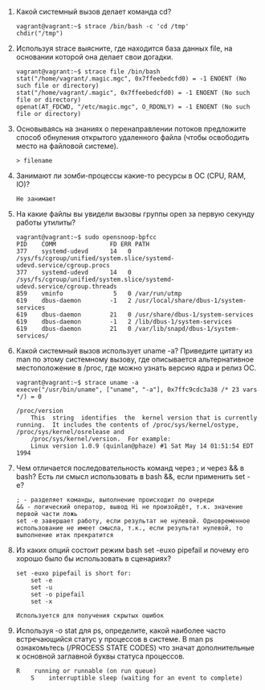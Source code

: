 1. Какой системный вызов делает команда cd?

	```
	vagrant@vagrant:~$ strace /bin/bash -c 'cd /tmp'
	chdir("/tmp")
	```

2. Используя strace выясните, где находится база данных file, на основании которой она делает свои догадки.

	```
	vagrant@vagrant:~$ strace file /bin/bash
	stat("/home/vagrant/.magic.mgc", 0x7ffeebedcfd0) = -1 ENOENT (No such file or directory)
	stat("/home/vagrant/.magic", 0x7ffeebedcfd0) = -1 ENOENT (No such file or directory)
	openat(AT_FDCWD, "/etc/magic.mgc", O_RDONLY) = -1 ENOENT (No such file or directory)
	```

3. Основываясь на знаниях о перенаправлении потоков предложите способ обнуления открытого удаленного файла (чтобы освободить место на файловой системе).

	```
	> filename
	```

4. Занимают ли зомби-процессы какие-то ресурсы в ОС (CPU, RAM, IO)?

	```
	Не занимают
	```

5. На какие файлы вы увидели вызовы группы open за первую секунду работы утилиты?

	```
	vagrant@vagrant:~$ sudo opensnoop-bpfcc
	PID    COMM               FD ERR PATH
	377    systemd-udevd      14   0 /sys/fs/cgroup/unified/system.slice/systemd-udevd.service/cgroup.procs
	377    systemd-udevd      14   0 /sys/fs/cgroup/unified/system.slice/systemd-udevd.service/cgroup.threads
	859    vminfo              5   0 /var/run/utmp
	619    dbus-daemon        -1   2 /usr/local/share/dbus-1/system-services
	619    dbus-daemon        21   0 /usr/share/dbus-1/system-services
	619    dbus-daemon        -1   2 /lib/dbus-1/system-services
	619    dbus-daemon        21   0 /var/lib/snapd/dbus-1/system-services/
	```

6. Какой системный вызов использует uname -a? Приведите цитату из man по этому системному вызову, где описывается альтернативное местоположение в /proc, где можно узнать версию ядра и релиз ОС.

	```
	vagrant@vagrant:~$ strace uname -a
	execve("/usr/bin/uname", ["uname", "-a"], 0x7ffc9cdc3a38 /* 23 vars */) = 0
	
	/proc/version
        This  string  identifies  the  kernel version that is currently running.  It includes the contents of /proc/sys/kernel/ostype, /proc/sys/kernel/osrelease and
        /proc/sys/kernel/version.  For example:
        Linux version 1.0.9 (quinlan@phaze) #1 Sat May 14 01:51:54 EDT 1994

	```

7. Чем отличается последовательность команд через ; и через && в bash? Есть ли смысл использовать в bash &&, если применить set -e?

	```
	; - разделяет команды, выполнение происходит по очереди
	&& - логический оператор, вывод Hi не произойдёт, т.к. значение первой части ложь
	set -e завершает работу, если результат не нулевой. Одновременное использование не имеет смысла, т.к., если результат нулевой, то выполнение итак прекратится
	```

8. Из каких опций состоит режим bash set -euxo pipefail и почему его хорошо было бы использовать в сценариях?

	```
	set -euxo pipefail is short for:
		set -e
		set -u
		set -o pipefail
		set -x

	Используется для получения скрытых ошибок
	```

9. Используя -o stat для ps, определите, какой наиболее часто встречающийся статус у процессов в системе. В man ps ознакомьтесь (/PROCESS STATE CODES) что значат дополнительные к основной заглавной буквы статуса процессов.

	```
	R    running or runnable (on run queue)
        S    interruptible sleep (waiting for an event to complete)
	```
